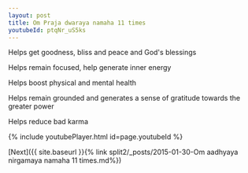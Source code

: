 ```yaml
---
layout: post
title: Om Praja dwaraya namaha 11 times
youtubeId: ptqNr_uS5ks
---
```

 
 
Helps get goodness, bliss and peace and God's blessings
 
Helps remain focused, help generate inner energy 
 
Helps boost physical and mental health 
 
Helps remain grounded and generates a sense of gratitude towards the greater power 
 
Helps reduce bad karma
 
 
 
 


{% include youtubePlayer.html id=page.youtubeId %}
 
[Next]({{ site.baseurl }}{% link  split2/_posts/2015-01-30-Om aadhyaya nirgamaya namaha 11 times.md%})
 
